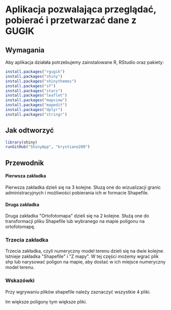 Aplikacja pozwalająca przeglądać, pobierać i przetwarzać dane z GUGIK
========================

## Wymagania
Aby aplikacja działała potrzebujemy zainstalowane R, RStudio oraz pakiety:
```r
install.packages("rgugik")
install.packages("shiny")
install.packages("shinythemes")
install.packages("sf")
install.packages("stars")
install.packages("leaflet")
install.packages("mapview")
install.packages("mapedit")
install.packages("dplyr")
install.packages("stringr")


```
## Jak odtworzyć 

```r
library(shiny)
runGitHub("ShinyApp", "krystiano200")
```

## Przewodnik
#### Pierwsza zakładka
Pierwsza zakładka dzieli się na 3 kolejne.
Słuzą one do wizualizacji granic administracyjnych i możliwości pobierania ich w formacie Shapefile.
#### Druga zakładka
Druga zakładka "Ortofotomapa" dzieli się na 2 kolejne.
Służą one do transformacji pliku Shapefile lub wybranego na mapie poligonu na ortofotomapę.

### Trzecia zakładka
Trzecia zakładka, czyli numeryczny model terenu dzieli się na dwie kolejne.
Istnieje zakładka "Shapefile" i "Z mapy".
W tej części możemy wgrać plik shp lub narysować poligon na mapie,
aby dostać w ich miejsce numeryczny model terenu.

### Wskazówki
Przy wgrywaniu plików shapefile należy zaznaczyć wszystkie 4 pliki.

Im większe poligony tym większe pliki.




